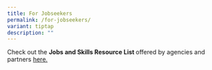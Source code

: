 ```yaml
---
title: For Jobseekers
permalink: /for-jobseekers/
variant: tiptap
description: ""
---
```

<p>Check out the <strong>Jobs and Skills Resource List </strong>offered by
agencies and partners <a href="/files/Skills_and_Resource_List.pdf" rel="noopener nofollow" target="_blank">here.</a>
</p>
<p></p>